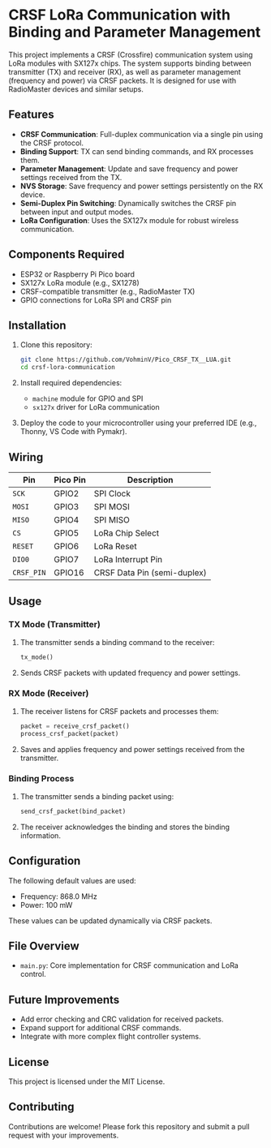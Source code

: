 # CRSF LoRa Communication with Binding and Parameter Management

This project implements a CRSF (Crossfire) communication system using LoRa modules with SX127x chips. The system supports binding between transmitter (TX) and receiver (RX), as well as parameter management (frequency and power) via CRSF packets. It is designed for use with RadioMaster devices and similar setups.

## Features

- **CRSF Communication**: Full-duplex communication via a single pin using the CRSF protocol.
- **Binding Support**: TX can send binding commands, and RX processes them.
- **Parameter Management**: Update and save frequency and power settings received from the TX.
- **NVS Storage**: Save frequency and power settings persistently on the RX device.
- **Semi-Duplex Pin Switching**: Dynamically switches the CRSF pin between input and output modes.
- **LoRa Configuration**: Uses the SX127x module for robust wireless communication.

## Components Required

- ESP32 or Raspberry Pi Pico board
- SX127x LoRa module (e.g., SX1278)
- CRSF-compatible transmitter (e.g., RadioMaster TX)
- GPIO connections for LoRa SPI and CRSF pin

## Installation

1. Clone this repository:
   ```bash
   git clone https://github.com/VohminV/Pico_CRSF_TX__LUA.git
   cd crsf-lora-communication
   ```

2. Install required dependencies:
   - `machine` module for GPIO and SPI
   - `sx127x` driver for LoRa communication

3. Deploy the code to your microcontroller using your preferred IDE (e.g., Thonny, VS Code with Pymakr).

## Wiring

| Pin        | Pico Pin         | Description               |
|------------|------------------|---------------------------|
| `SCK`      | GPIO2            | SPI Clock                 |
| `MOSI`     | GPIO3            | SPI MOSI                 |
| `MISO`     | GPIO4            | SPI MISO                 |
| `CS`       | GPIO5            | LoRa Chip Select          |
| `RESET`    | GPIO6            | LoRa Reset                |
| `DIO0`     | GPIO7            | LoRa Interrupt Pin        |
| `CRSF_PIN` | GPIO16           | CRSF Data Pin (semi-duplex)|

## Usage

### TX Mode (Transmitter)

1. The transmitter sends a binding command to the receiver:
   ```python
   tx_mode()
   ```
2. Sends CRSF packets with updated frequency and power settings.

### RX Mode (Receiver)

1. The receiver listens for CRSF packets and processes them:
   ```python
   packet = receive_crsf_packet()
   process_crsf_packet(packet)
   ```
2. Saves and applies frequency and power settings received from the transmitter.

### Binding Process

1. The transmitter sends a binding packet using:
   ```python
   send_crsf_packet(bind_packet)
   ```
2. The receiver acknowledges the binding and stores the binding information.

## Configuration

The following default values are used:

- Frequency: 868.0 MHz
- Power: 100 mW

These values can be updated dynamically via CRSF packets.

## File Overview

- `main.py`: Core implementation for CRSF communication and LoRa control.

## Future Improvements

- Add error checking and CRC validation for received packets.
- Expand support for additional CRSF commands.
- Integrate with more complex flight controller systems.

## License

This project is licensed under the MIT License.

## Contributing

Contributions are welcome! Please fork this repository and submit a pull request with your improvements.
